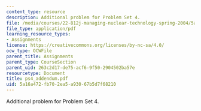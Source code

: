 ```yaml
---
content_type: resource
description: Additional problem for Problem Set 4.
file: /media/courses/22-812j-managing-nuclear-technology-spring-2004/5a16a472fb702ea5a93067b5d7f68210_ps4_addendum.pdf
file_type: application/pdf
learning_resource_types:
- Assignments
license: https://creativecommons.org/licenses/by-nc-sa/4.0/
ocw_type: OCWFile
parent_title: Assignments
parent_type: CourseSection
parent_uid: 263c2d17-de75-acf6-9f50-2904502ba57e
resourcetype: Document
title: ps4_addendum.pdf
uid: 5a16a472-fb70-2ea5-a930-67b5d7f68210
---
```

Additional problem for Problem Set 4.